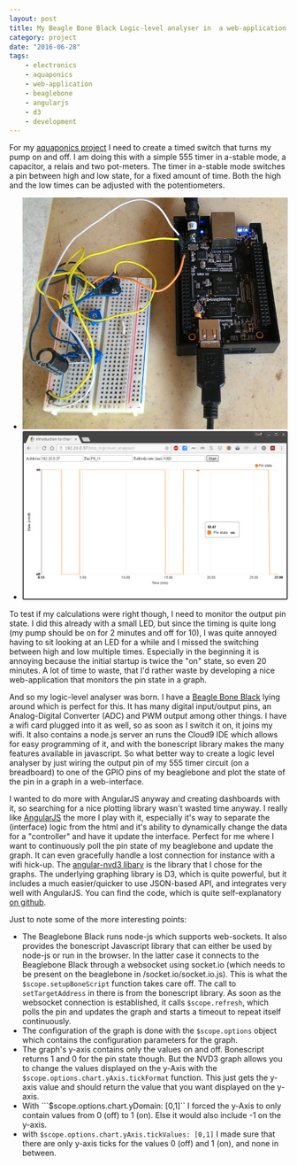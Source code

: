 ```yaml
---
layout: post
title: My Beagle Bone Black Logic-level analyser in  a web-application
category: project
date: "2016-06-28"
tags: 
    - electronics
    - aquaponics
    - web-application
    - beaglebone
    - angularjs
    - d3
    - development
---
```

For my [aquaponics project](/tag/aquaponics/) I need to create a timed switch that turns my pump on and off. I am doing this with a simple 555 timer in a-stable mode, a capacitor, a relais and two pot-meters. The timer in a-stable mode switches a pin between high and low state, for a fixed amount of time. Both the high and the low times can be adjusted with the potentiometers.

* ![My 555-timer connected to the Beaglebone Black](/images/555timer_bbb.jpg)
* ![The Beaglebone Black logic-level analyser web-application](/images/bbb_logiclevel_analyser.png)

To test if my calculations were right though, I need to monitor the output pin state. I did this already with a small LED, but since the timing is quite long (my pump should be on for 2 minutes and off for 10), I was quite annoyed having to sit looking at an LED for a while and I missed the switching between high and low multiple times. Especially in the beginning it is annoying because the initial startup is twice the "on" state, so even 20 minutes. A lot of time to waste, that I'd rather waste by developing a nice web-application that monitors the pin state in a graph.

And so my logic-level analyser was born. I have a [Beagle Bone Black](//beagleboard.org/black) lying around which is perfect for this. It has many digital input/output pins, an Analog-Digital Converter (ADC) and PWM output among other things. I have a wifi card plugged into it as well, so as soon as I switch it on, it joins my wifi. It also contains a node.js server an runs the Cloud9 IDE which allows for easy programming of it, and with the bonescript library makes the many features available in javascript. So what better way to create a logic level analyser by just wiring the output pin of my 555 timer circuit (on a breadboard) to one of the GPIO pins of my beaglebone and plot the state of the pin in a graph in a web-interface. 

I wanted to do more with AngularJS anyway and creating dashboards with it, so searching for a nice plotting library wasn't wasted time anyway. I really like [AngularJS](//www.angularjs.org) the more I play with it, especially it's way to separate the (interface) logic from the html and it's ability to dynamically change the data for a "controller" and have it update the interface. Perfect for me where I want to continuously poll the pin state of my beaglebone and update the graph. It can even gracefully handle a lost connection for instance with a wifi hick-up.
The [angular-nvd3 libary](//krispo.github.io/angular-nvd3/) is the library that I chose for the graphs. The underlying graphing library is D3, which is quite powerful, but it includes a much easier/quicker to use JSON-based API, and integrates very well with AngularJS.
You can find the code, which is quite self-explanatory [on github](//github.com/dolfandringa/bbb_logiclevel_analyser). 

Just to note some of the more interesting points:

* The Beaglebone Black runs node-js which supports web-sockets. It also provides the bonescript Javascript library that can either be used by node-js or run in the browser. In the latter case it connects to the Beaglebone Black through a websocket using socket.io (which needs to be present on the beaglebone in /socket.io/socket.io.js). This is what the ```$scope.setupBoneScript``` function takes care off. The call to ```setTargetAddress``` in there is from the bonescript library. As soon as the websocket connection is established, it calls ```$scope.refresh```, which polls the pin and updates the graph and starts a timeout to repeat itself continuously.
* The configuration of the graph is done with the ```$scope.options``` object which contains the configuration parameters for the graph.
* The graph's y-axis contains only the values on and off. Bonescript returns 1 and 0 for the pin state though. But the NVD3 graph allows you to change the values displayed on the y-Axis with the ```$scope.options.chart.yAxis.tickFormat``` function. This just gets the y-axis value and should return the value that you want displayed on the y-axis.
* With ```$scope.options.chart.yDomain: [0,1]`` I forced the y-Axis to only contain values from 0 (off) to 1 (on). Else it would also include -1 on the y-axis.
* with ```$scope.options.chart.yAxis.tickValues: [0,1]``` I made sure that there are only y-axis ticks for the values 0 (off) and 1 (on), and none in between.


